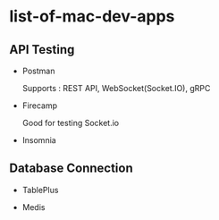 # list-of-mac-dev-apps

## API Testing

* Postman

  Supports : REST API, WebSocket(Socket.IO), gRPC

* Firecamp

  Good for testing Socket.io

* Insomnia 

## Database Connection

* TablePlus 

* Medis

